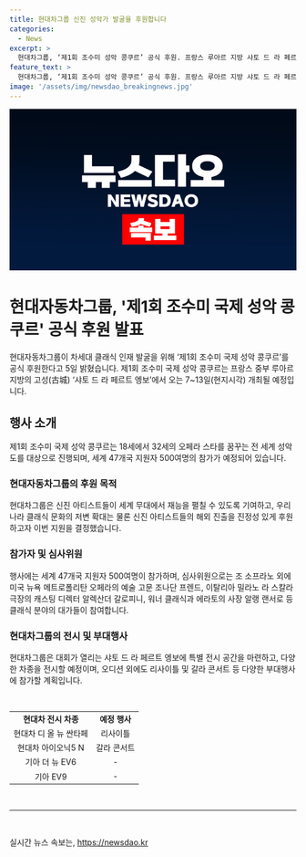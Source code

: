 ```yaml
---
title: 현대차그룹 신진 성악가 발굴을 후원합니다
categories:
  - News
excerpt: >
  현대차그룹, ‘제1회 조수미 성악 콩쿠르’ 공식 후원. 프랑스 루아르 지방 샤토 드 라 페르테 엥보에서 7~13일 개최. 한국과 프랑스의 문화 교류 장으로 기대. 18~32세 성악도 47개국 500여명이 참가. 미국, 이탈리아 등 성악 분야 대가들이 심사위원으로 참여. K-클래식 저변 확대와 발전을 위해 노력. 전시 공간 마련 및 리사이틀, 갈라 콘서트 등도 진행 계획.
feature_text: >
  현대차그룹, ‘제1회 조수미 성악 콩쿠르’ 공식 후원. 프랑스 루아르 지방 샤토 드 라 페르테 엥보에서 7~13일 개최. 한국과 프랑스의 문화 교류 장으로 기대. 18~32세 성악도 47개국 500여명이 참가. 미국, 이탈리아 등 성악 분야 대가들이 심사위원으로 참여. K-클래식 저변 확대와 발전을 위해 노력. 전시 공간 마련 및 리사이틀, 갈라 콘서트 등도 진행 계획.
image: '/assets/img/newsdao_breakingnews.jpg'
---
```


<p><img src="/assets/img/newsdao_breakingnews.jpg" alt="cryptoinkorea 속보" /></p>

<h1>현대자동차그룹, '제1회 조수미 국제 성악 콩쿠르' 공식 후원 발표</h1>

<p data-ke-size="size16">현대자동차그룹이 차세대 클래식 인재 발굴을 위해 ‘제1회 조수미 국제 성악 콩쿠르’를 공식 후원한다고 5일 밝혔습니다. 제1회 조수미 국제 성악 콩쿠르는 프랑스 중부 루아르 지방의 고성(古城) ‘샤토 드 라 페르트 엥보’에서 오는 7~13일(현지시각) 개최될 예정입니다.</p>

<h2>행사 소개</h2>

<p data-ke-size="size16">제1회 조수미 국제 성악 콩쿠르는 18세에서 32세의 오페라 스타를 꿈꾸는 전 세계 성악도를 대상으로 진행되며, 세계 47개국 지원자 500여명의 참가가 예정되어 있습니다.</p>

<h3>현대자동차그룹의 후원 목적</h3>

<p data-ke-size="size16">현대차그룹은 신진 아티스트들이 세계 무대에서 재능을 펼칠 수 있도록 기여하고, 우리나라 클래식 문화의 저변 확대는 물론 신진 아티스트들의 해외 진출을 진정성 있게 후원하고자 이번 지원을 결정했습니다.</p>

<h3>참가자 및 심사위원</h3>

<p data-ke-size="size16">행사에는 세계 47개국 지원자 500여명이 참가하며, 심사위원으로는 조 소프라노 외에 미국 뉴욕 메트로폴리탄 오페라의 예술 고문 조나단 프렌드, 이탈리아 밀라노 라 스칼라 극장의 캐스팅 디렉터 알렉산더 갈로피니, 워너 클래식과 에라토의 사장 알랭 랜서로 등 클래식 분야의 대가들이 참여합니다.</p>

<h3>현대차그룹의 전시 및 부대행사</h3>

<p data-ke-size="size16">현대차그룹은 대회가 열리는 샤토 드 라 페르트 엥보에 특별 전시 공간을 마련하고, 다양한 차종을 전시할 예정이며, 오디션 외에도 리사이틀 및 갈라 콘서트 등 다양한 부대행사에 참가할 계획입니다.</p>

<p data-ke-size="size16">&nbsp;</p>

<table>
    <tbody>
        <tr>
            <td style="text-align: center; height: 17px;"><b>현대차 전시 차종</b></td>
            <td style="text-align: center; height: 17px;"><b>예정 행사</b></td>
        </tr>
        <tr>
            <td style="text-align: center; height: 17px;">현대차 디 올 뉴 싼타페</td>
            <td style="text-align: center; height: 17px;">리사이틀</td>
        </tr>
        <tr>
            <td style="text-align: center; height: 17px;">현대차 아이오닉5 N</td>
            <td style="text-align: center; height: 17px;">갈라 콘서트</td>
        </tr>
        <tr>
            <td style="text-align: center; height: 17px;">기아 더 뉴 EV6</td>
            <td style="text-align: center; height: 17px;">-</td>
        </tr>
        <tr>
            <td style="text-align: center; height: 17px;">기아 EV9</td>
            <td style="text-align: center; height: 17px;">-</td>
        </tr>
    </tbody>
</table>

<p data-ke-size="size16">&nbsp;</p>

<hr>

<p data-ke-size="size16">&nbsp;</p>
실시간 뉴스 속보는, <a href="https://newsdao.kr" rel="dofollow">https://newsdao.kr</a>


